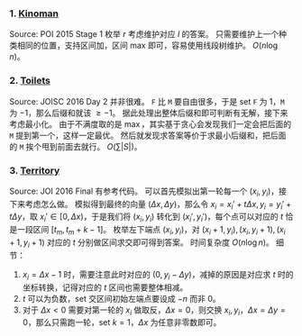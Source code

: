 ### 1. [Kinoman](https://szkopul.edu.pl/problemset/problem/k-RYEjhwNTo_XdaCidXQUGMU/site/)
Source: POI 2015 Stage 1
枚举 $r$ 考虑维护对应 $l$ 的答案。
只需要维护上一个种类相同的位置，支持区间加，区间 max 即可，容易使用线段树维护。
$O(n\log n)$。
### 2. [Toilets](https://qoj.ac/contest/349/problem/407)
Source: JOISC 2016 Day 2
并非很难。
`F` 比 `M` 要自由很多，于是 set `F` 为 $1$，`M` 为 $-1$，那么后缀和就该 $\ge -1$。
据此处理出整体后缀和即可判断有无解，接下来考虑最小化。
由于不满度取的是 $\max$，其实基于贪心会发现我们一定会把后面的 `M` 提到第一个，这样一定最优。
然后就发现求答案等价于求最小后缀和，把后面的 `M` 挨个甩到前面去就行。
$O(\sum |S|)$。
### 3. [Territory](https://qoj.ac/contest/392/problem/3149)
Source: JOI 2016 Final
有参考代码。
可以首先模拟出第一轮每一个 $(x_i,y_i)$，接下来考虑怎么做。
模拟得到最终的向量 $(\Delta x,\Delta y)$，那么令 $x_i=x_i'+t\Delta x,y_i=y_i'+t\Delta y$，取 $x_i'\in[0,\Delta x)$，于是我们将 $(x_i,y_i)$ 转化到 $(x_i',y_i')$，每个点可以对应的 $t$ 恰是一段区间 $[t_m,t_m+k-1]$。
枚举左下端点 $(x_i,y_i)$，对 $(x_i+1,y_i),(x_i,y_i+1),(x_i+1,y_i+1)$ 对应的 $t$ 分别做区间求交即可得到答案。
时间复杂度 $O(n\log n)$。
细节：
1. $x_i=\Delta x-1$ 时，需要注意此时对应的 $(0,y_i-\Delta y)$，减掉的原因是对应求 $t$ 时的坐标转换，记得对应的 $t$ 区间也需要整体相减。
2. $t$ 可以为负数，set 交区间初始左端点要设成 $-n$ 而非 $0$。
3. 对于 $\Delta x<0$ 需要对第一轮的 $x_i$ 做取反，$\Delta x=0$，则交换 $x_i,y_i$，$\Delta x=\Delta y=0$，那么只需跑一轮，set $k=1$，$\Delta x$ 为任意非零数即可。